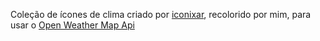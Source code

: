 Coleção de ícones de clima criado por [iconixar](https://www.flaticon.com/authors/iconixar), recolorido por mim, para usar o [Open Weather Map Api](https://openweathermap.org/api)
